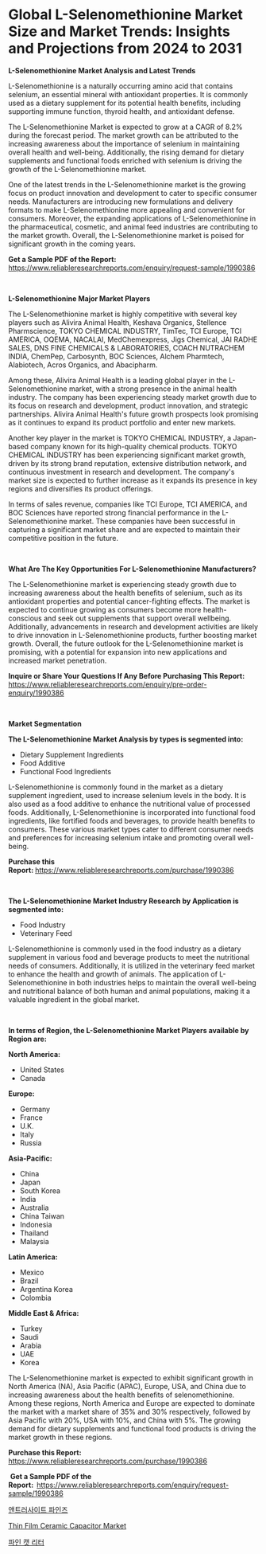 <p><h1>Global L-Selenomethionine Market Size and Market Trends: Insights and Projections from 2024 to 2031</h1></p><p><strong>L-Selenomethionine Market Analysis and Latest Trends</strong></p>
<p><p>L-Selenomethionine is a naturally occurring amino acid that contains selenium, an essential mineral with antioxidant properties. It is commonly used as a dietary supplement for its potential health benefits, including supporting immune function, thyroid health, and antioxidant defense.</p><p>The L-Selenomethionine Market is expected to grow at a CAGR of 8.2% during the forecast period. The market growth can be attributed to the increasing awareness about the importance of selenium in maintaining overall health and well-being. Additionally, the rising demand for dietary supplements and functional foods enriched with selenium is driving the growth of the L-Selenomethionine market.</p><p>One of the latest trends in the L-Selenomethionine market is the growing focus on product innovation and development to cater to specific consumer needs. Manufacturers are introducing new formulations and delivery formats to make L-Selenomethionine more appealing and convenient for consumers. Moreover, the expanding applications of L-Selenomethionine in the pharmaceutical, cosmetic, and animal feed industries are contributing to the market growth. Overall, the L-Selenomethionine market is poised for significant growth in the coming years.</p></p>
<p><strong>Get a Sample PDF of the Report:&nbsp;</strong> <a href="https://www.reliableresearchreports.com/enquiry/request-sample/1990386">https://www.reliableresearchreports.com/enquiry/request-sample/1990386</a></p>
<p>&nbsp;</p>
<p><strong>L-Selenomethionine Major Market Players</strong></p>
<p><p>The L-Selenomethionine market is highly competitive with several key players such as Alivira Animal Health, Keshava Organics, Stellence Pharmscience, TOKYO CHEMICAL INDUSTRY, TimTec, TCI Europe, TCI AMERICA, OQEMA, NACALAI, MedChemexpress, Jigs Chemical, JAI RADHE SALES, DNS FINE CHEMICALS & LABORATORIES, COACH NUTRACHEM INDIA, ChemPep, Carbosynth, BOC Sciences, Alchem Pharmtech, Alabiotech, Acros Organics, and Abacipharm. </p><p>Among these, Alivira Animal Health is a leading global player in the L-Selenomethionine market, with a strong presence in the animal health industry. The company has been experiencing steady market growth due to its focus on research and development, product innovation, and strategic partnerships. Alivira Animal Health's future growth prospects look promising as it continues to expand its product portfolio and enter new markets.</p><p>Another key player in the market is TOKYO CHEMICAL INDUSTRY, a Japan-based company known for its high-quality chemical products. TOKYO CHEMICAL INDUSTRY has been experiencing significant market growth, driven by its strong brand reputation, extensive distribution network, and continuous investment in research and development. The company's market size is expected to further increase as it expands its presence in key regions and diversifies its product offerings.</p><p>In terms of sales revenue, companies like TCI Europe, TCI AMERICA, and BOC Sciences have reported strong financial performance in the L-Selenomethionine market. These companies have been successful in capturing a significant market share and are expected to maintain their competitive position in the future.</p></p>
<p>&nbsp;</p>
<p><strong>What Are The Key Opportunities For L-Selenomethionine Manufacturers?</strong></p>
<p><p>The L-Selenomethionine market is experiencing steady growth due to increasing awareness about the health benefits of selenium, such as its antioxidant properties and potential cancer-fighting effects. The market is expected to continue growing as consumers become more health-conscious and seek out supplements that support overall wellbeing. Additionally, advancements in research and development activities are likely to drive innovation in L-Selenomethionine products, further boosting market growth. Overall, the future outlook for the L-Selenomethionine market is promising, with a potential for expansion into new applications and increased market penetration.</p></p>
<p><strong>Inquire or Share Your Questions If Any Before Purchasing This Report:</strong> <a href="https://www.reliableresearchreports.com/enquiry/pre-order-enquiry/1990386">https://www.reliableresearchreports.com/enquiry/pre-order-enquiry/1990386</a></p>
<p>&nbsp;</p>
<p><strong>Market Segmentation</strong></p>
<p><strong>The L-Selenomethionine Market Analysis by types is segmented into:</strong></p>
<p><ul><li>Dietary Supplement Ingredients</li><li>Food Additive</li><li>Functional Food Ingredients</li></ul></p>
<p><p>L-Selenomethionine is commonly found in the market as a dietary supplement ingredient, used to increase selenium levels in the body. It is also used as a food additive to enhance the nutritional value of processed foods. Additionally, L-Selenomethionine is incorporated into functional food ingredients, like fortified foods and beverages, to provide health benefits to consumers. These various market types cater to different consumer needs and preferences for increasing selenium intake and promoting overall well-being.</p></p>
<p><strong>Purchase this Report:&nbsp;</strong><a href="https://www.reliableresearchreports.com/purchase/1990386">https://www.reliableresearchreports.com/purchase/1990386</a></p>
<p>&nbsp;</p>
<p><strong>The L-Selenomethionine Market Industry Research by Application is segmented into:</strong></p>
<p><ul><li>Food Industry</li><li>Veterinary Feed</li></ul></p>
<p><p>L-Selenomethionine is commonly used in the food industry as a dietary supplement in various food and beverage products to meet the nutritional needs of consumers. Additionally, it is utilized in the veterinary feed market to enhance the health and growth of animals. The application of L-Selenomethionine in both industries helps to maintain the overall well-being and nutritional balance of both human and animal populations, making it a valuable ingredient in the global market.</p></p>
<p>&nbsp;</p>
<p><strong>In terms of Region, the L-Selenomethionine Market Players available by Region are:</strong></p>
<p>
    <p> <strong> North America: </strong>
        <ul>
            <li>United States</li>
            <li>Canada</li>
        </ul>
        </p> 
    <p> <strong> Europe: </strong>
        <ul>
            <li>Germany</li>
            <li>France</li>
            <li>U.K.</li>
            <li>Italy</li>
            <li>Russia</li>
        </ul>
        </p> 
    <p> <strong> Asia-Pacific: </strong>
        <ul>
            <li>China</li>
            <li>Japan</li>
            <li>South Korea</li>
            <li>India</li>
            <li>Australia</li>
            <li>China Taiwan</li>
            <li>Indonesia</li>
            <li>Thailand</li>
            <li>Malaysia</li>
        </ul>
        </p> 
    <p> <strong> Latin America: </strong>
        <ul>
            <li>Mexico</li>
            <li>Brazil</li>
            <li>Argentina Korea</li>
            <li>Colombia</li>
        </ul>
        </p> 
    <p> <strong> Middle East & Africa: </strong>
        <ul>
            <li>Turkey</li>
            <li>Saudi</li>
            <li>Arabia</li>
            <li>UAE</li>
            <li>Korea</li>
        </ul>
    </p>
    </p>
<p><p>The L-Selenomethionine market is expected to exhibit significant growth in North America (NA), Asia Pacific (APAC), Europe, USA, and China due to increasing awareness about the health benefits of selenomethionine. Among these regions, North America and Europe are expected to dominate the market with a market share of 35% and 30% respectively, followed by Asia Pacific with 20%, USA with 10%, and China with 5%. The growing demand for dietary supplements and functional food products is driving the market growth in these regions.</p></p>
<p><strong>Purchase this Report: </strong><a href="https://www.reliableresearchreports.com/purchase/1990386">https://www.reliableresearchreports.com/purchase/1990386</a></p>
<p>&nbsp;<strong>Get a Sample PDF of the Report:&nbsp;&nbsp;</strong><a href="https://www.reliableresearchreports.com/enquiry/request-sample/1990386">https://www.reliableresearchreports.com/enquiry/request-sample/1990386</a></p>
<p><strong></strong></p>
<p><p><a href="https://medium.com/@sandubujor71/2024%EB%85%84%EB%B6%80%ED%84%B0-2031%EB%85%84%EA%B9%8C%EC%A7%80%EC%9D%98-%EA%B8%B0%EA%B0%84%EC%97%90-%EB%8C%80%ED%95%9C-%EC%95%99%ED%8A%B8%EB%9D%BC%EC%82%AC%EC%9D%B4%ED%8A%B8-%ED%8C%8C%EC%9D%B8%EC%A6%88-%EC%8B%9C%EC%9E%A5-%EB%B6%84%EC%84%9D-%EB%B0%8F-%ED%81%AC%EA%B8%B0-%EC%98%88%EC%B8%A1-76e9b2323e22">앤트러사이트 파인즈</a></p><p><a href="https://pretty-mail-caf.notion.site/Thin-Film-Ceramic-Capacitor-Market-Size-Market-Share-and-Global-Market-Analysis-Report-2024-2031-cda514fb850148d38b31ab4d9da85b55">Thin Film Ceramic Capacitor Market</a></p><p><a href="https://medium.com/@maksymilianbaran1901/%EC%86%8C%EB%82%98%EB%AC%B4-%EA%B3%A0%EC%96%91%EC%9D%B4-%EB%AA%A8%EB%9E%98-%EC%8B%9C%EC%9E%A5-%EC%A1%B0%EC%82%AC-%EB%B3%B4%EA%B3%A0%EC%84%9C-2024%EB%85%84%EB%B6%80%ED%84%B0-2031%EB%85%84%EA%B9%8C%EC%A7%80%EC%9D%98-%EC%97%AD%EC%82%AC%EC%99%80-%EC%98%88%EC%B8%A1-68fa974bc233">파인 캣 리터</a></p></p>